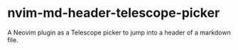 # nvim-md-header-telescope-picker

A Neovim plugin as a Telescope picker to jump into a header of a markdown file.

